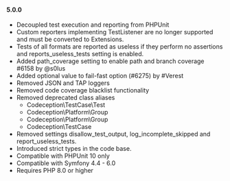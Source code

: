 #### 5.0.0

* Decoupled test execution and reporting from PHPUnit
* Custom reporters implementing TestListener are no longer supported and must be converted to Extensions.
* Tests of all formats are reported as useless if they perform no assertions and reports_useless_tests setting is enabled.
* Added path_coverage setting to enable path and branch coverage #6158 by @s0lus
* Added optional value to fail-fast option (#6275) by #Verest
* Removed JSON and TAP loggers
* Removed code coverage blacklist functionality
* Removed deprecated class aliases
  - Codeception\TestCase\Test
  - Codeception\Platform\Group
  - Codeception\Platform\Group
  - Codeception\TestCase
* Removed settings disallow_test_output, log_incomplete_skipped and report_useless_tests.
* Introduced strict types in the code base.
* Compatible with PHPUnit 10 only
* Compatible with Symfony 4.4 - 6.0
* Requires PHP 8.0 or higher
